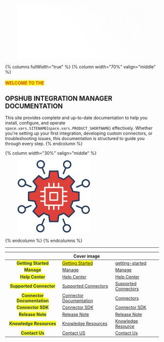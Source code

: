 <div data-full-width="true">
<figure><img src="./docs/assets/Site_Images/Background.png" alt=""><figcaption></figcaption></figure>


{% columns fullWidth="true" %}
{% column width="70%" valign="middle" %}

#### <mark style="color:#DE413A;">WELCOME TO THE</mark>

## **OPSHUB INTEGRATION MANAGER DOCUMENTATION**
This site provides complete and up-to-date documentation to help you install, configure, and operate <code class="expression">space.vars.SITENAME</code>(<code class="expression">space.vars.PRODUCT_SHORTNAME</code>) effectively. Whether you're setting up your first integration, developing custom connectors, or troubleshooting issues, this documentation is structured to guide you through every step.
{% endcolumn %}  

{% column width="30%" valign="middle" %}
<figure><img src="./docs/assets/Site_Images/SideLogo.png" alt="" width="239"><figcaption></figcaption></figure>

{% endcolumn %}
{% endcolumns %}

</div>

<div data-full-width="true">

***

</div>

<table data-view="cards" data-full-width="true">
   <thead>
      <tr>
         <th align="center"></th>
         <th data-hidden data-card-cover data-type="image">Cover image</th>
         <th data-hidden data-card-target data-type="content-ref"></th>
      </tr>
   </thead>
   <tbody>
      <tr>
         <td align="center"><mark style="color:#233C5D"><strong>Getting Started</strong></mark></td>
         <td data-object-fit="contain"><mark style="color:#edf4fd"><a href="docs/assets/Site_Images/Getting_Started.png">Getting Started</a></mark></td>
         <td><a href="#getting-started">getting-started</a></td>
      </tr>
      <tr>
         <td align="center"><mark style="color:#233C5D"><strong>Manage</strong></mark></td>
         <td data-object-fit="contain"><a href="docs/assets/Site_Images/Manage.png">Manage</a></td>
         <td><a href="#manage">Manage</a></td>
      </tr>
      <tr>
         <td align="center"><mark style="color:#233C5D"><strong>Help Center</strong></mark></td>
         <td data-object-fit="contain"><a href="docs/assets/Site_Images/Help _Center.png">Help Center</a></td>
         <td><a href="docs/help-center">Help Center</a></td>
      </tr>
      <tr>
         <td align="center"><mark style="color:#233C5D"><strong>Supported Connector</strong></mark></td>
         <td data-object-fit="contain"><a href="docs/assets/Site_Images/Supported_Connectors.png">Supported Connectors</a></td>
         <td><a href="docs/supported-connectors">Supported Connectors</a></td>
      </tr>
      <tr>
         <td align="center"><mark style="color:#233C5D"><strong>Connector Documentation</strong></mark></td>
         <td data-object-fit="contain"><a href="docs/assets/Site_Images/Connector_Documentation.png">Connector Documentation</a></td>
         <td><a href="docs/connectors/connectors.md">Connectors</a></td>
      </tr>
      <tr>
         <td align="center"><mark style="color:#233C5D"><strong>Connector SDK</strong></mark></td>
         <td data-object-fit="contain"><a href="docs/assets/Site_Images/Connector_SDK.png">Connector SDK</a></td>
         <td><a href="docs/connector-sdk">Connector SDK</a></td>
      </tr>
      <tr>
         <td align="center"><mark style="color:#233C5D"><strong>Release Note</strong></mark></td>
         <td data-object-fit="contain"><a href="docs/assets/Site_Images/Release_Note.png">Release Note</a></td>
         <td><a href="docs/release-notes/release-notes.md">Release Note</a></td>
      </tr>
      <tr>
         <td align="center"><mark style="color:#233C5D"><strong>Knowledge Resources</strong></mark></td>
         <td data-object-fit="contain"><a href="docs/assets/Site_Images/Knowledge_Resources.png">Knowledge Resources</a></td>
         <td><a href="docs/knowledge-resources">Knowledge Resource</a></td>
      </tr>
      <tr>
         <td align="center"><mark style="color:#233C5D"><strong>Contact Us</strong></mark></td>
         <td data-object-fit="contain"><a href="docs/assets/Site_Images/Contact_US.png">Contact US</a></td>
         <td><a href="https://www.opshub.com/contact-us/">Contact Us</a></td>
      </tr>
   </tbody>
</table>

[//]: # (Official documentation source for <code class="expression">space.vars.SITENAME</code> – includes setup guides, advanced configurations, API references, and troubleshooting content, maintained for GitBook sync.)
    